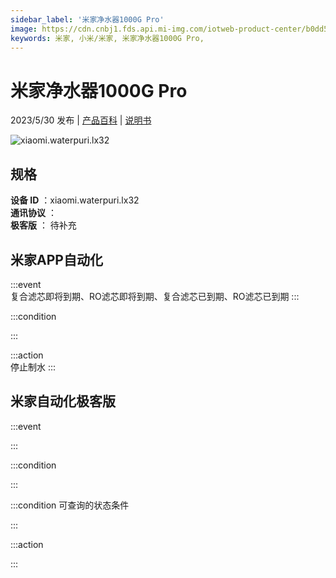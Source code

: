 ```yaml
---
sidebar_label: '米家净水器1000G Pro'
image: https://cdn.cnbj1.fds.api.mi-img.com/iotweb-product-center/b0dd585a4fa6e9430178a28d4f82d90a_1678351120413.png?GalaxyAccessKeyId=AKVGLQWBOVIRQ3XLEW&Expires=9223372036854775807&Signature=fE4Y5SCp8jEVMgQvi/Le26sR9EI=
keywords: 米家, 小米/米家, 米家净水器1000G Pro, 
---
```

# 米家净水器1000G Pro

2023/5/30 发布 | [产品百科](https://home.mi.com/webapp/content/baike/product/index.html?model=xiaomi.waterpuri.lx32/) | [说明书](https://home.mi.com/views/introduction.html?model=xiaomi.waterpuri.lx32&region=cn)

![xiaomi.waterpuri.lx32](https://cdn.cnbj1.fds.api.mi-img.com/iotweb-product-center/b0dd585a4fa6e9430178a28d4f82d90a_1678351120413.png?GalaxyAccessKeyId=AKVGLQWBOVIRQ3XLEW&Expires=9223372036854775807&Signature=fE4Y5SCp8jEVMgQvi/Le26sR9EI=)

## 规格  
> 
**设备 ID** ：xiaomi.waterpuri.lx32  
**通讯协议** ：  
**极客版**  ： 待补充 


## 米家APP自动化  

:::event  
复合滤芯即将到期、RO滤芯即将到期、复合滤芯已到期、RO滤芯已到期
:::

:::condition  

:::

:::action   
停止制水
:::

## 米家自动化极客版  

:::event  

:::

:::condition  

:::

:::condition 可查询的状态条件  

:::

:::action  

:::

        
